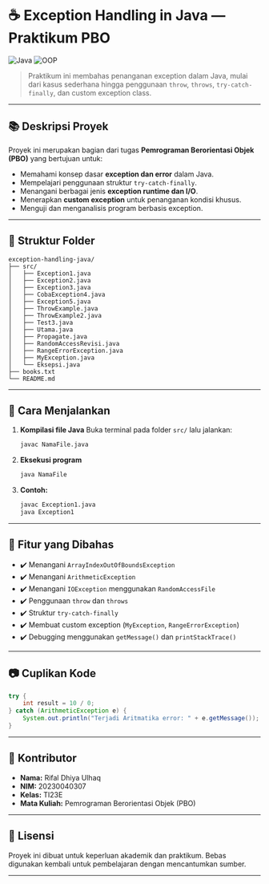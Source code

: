 # ☕ Exception Handling in Java — Praktikum PBO

![Java](https://img.shields.io/badge/Java-ED8B00?style=for-the-badge\&logo=java\&logoColor=white)
![OOP](https://img.shields.io/badge/OOP-Practice-blueviolet?style=for-the-badge)

> Praktikum ini membahas penanganan exception dalam Java, mulai dari kasus sederhana hingga penggunaan `throw`, `throws`, `try-catch-finally`, dan custom exception class.

---

## 📚 Deskripsi Proyek

Proyek ini merupakan bagian dari tugas **Pemrograman Berorientasi Objek (PBO)** yang bertujuan untuk:

* Memahami konsep dasar **exception dan error** dalam Java.
* Mempelajari penggunaan struktur `try-catch-finally`.
* Menangani berbagai jenis **exception runtime dan I/O**.
* Menerapkan **custom exception** untuk penanganan kondisi khusus.
* Menguji dan menganalisis program berbasis exception.

---

## 📁 Struktur Folder

```
exception-handling-java/
├── src/
│   ├── Exception1.java
│   ├── Exception2.java
│   ├── Exception3.java
│   ├── CobaException4.java
│   ├── Exception5.java
│   ├── ThrowExample.java
│   ├── ThrowExample2.java
│   ├── Test3.java
│   ├── Utama.java
│   ├── Propagate.java
│   ├── RandomAccessRevisi.java
│   ├── RangeErrorException.java
│   ├── MyException.java
│   └── Eksepsi.java
├── books.txt
└── README.md
```

---

## 🔧 Cara Menjalankan

1. **Kompilasi file Java**
   Buka terminal pada folder `src/` lalu jalankan:

   ```bash
   javac NamaFile.java
   ```

2. **Eksekusi program**

   ```bash
   java NamaFile
   ```

3. **Contoh:**

   ```bash
   javac Exception1.java
   java Exception1
   ```

---

## 📌 Fitur yang Dibahas

* ✔️ Menangani `ArrayIndexOutOfBoundsException`
* ✔️ Menangani `ArithmeticException`
* ✔️ Menangani `IOException` menggunakan `RandomAccessFile`
* ✔️ Penggunaan `throw` dan `throws`
* ✔️ Struktur `try-catch-finally`
* ✔️ Membuat custom exception (`MyException`, `RangeErrorException`)
* ✔️ Debugging menggunakan `getMessage()` dan `printStackTrace()`

---

## 📷 Cuplikan Kode

```java
try {
    int result = 10 / 0;
} catch (ArithmeticException e) {
    System.out.println("Terjadi Aritmatika error: " + e.getMessage());
}
```

---

## 👤 Kontributor

* **Nama:** Rifal Dhiya Ulhaq
* **NIM:** 20230040307
* **Kelas:** TI23E
* **Mata Kuliah:** Pemrograman Berorientasi Objek (PBO)

---

## 📝 Lisensi

Proyek ini dibuat untuk keperluan akademik dan praktikum. Bebas digunakan kembali untuk pembelajaran dengan mencantumkan sumber.

---


